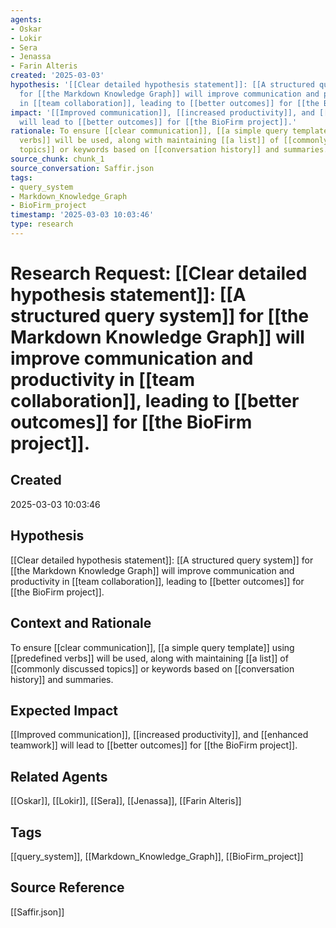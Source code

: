 ```yaml
---
agents:
- Oskar
- Lokir
- Sera
- Jenassa
- Farin Alteris
created: '2025-03-03'
hypothesis: '[[Clear detailed hypothesis statement]]: [[A structured query system]]
  for [[the Markdown Knowledge Graph]] will improve communication and productivity
  in [[team collaboration]], leading to [[better outcomes]] for [[the BioFirm project]].'
impact: '[[Improved communication]], [[increased productivity]], and [[enhanced teamwork]]
  will lead to [[better outcomes]] for [[the BioFirm project]].'
rationale: To ensure [[clear communication]], [[a simple query template]] using [[predefined
  verbs]] will be used, along with maintaining [[a list]] of [[commonly discussed
  topics]] or keywords based on [[conversation history]] and summaries.
source_chunk: chunk_1
source_conversation: Saffir.json
tags:
- query_system
- Markdown_Knowledge_Graph
- BioFirm_project
timestamp: '2025-03-03 10:03:46'
type: research
---
```


# Research Request: [[Clear detailed hypothesis statement]]: [[A structured query system]] for [[the Markdown Knowledge Graph]] will improve communication and productivity in [[team collaboration]], leading to [[better outcomes]] for [[the BioFirm project]].

## Created
2025-03-03 10:03:46

## Hypothesis
[[Clear detailed hypothesis statement]]: [[A structured query system]] for [[the Markdown Knowledge Graph]] will improve communication and productivity in [[team collaboration]], leading to [[better outcomes]] for [[the BioFirm project]].

## Context and Rationale
To ensure [[clear communication]], [[a simple query template]] using [[predefined verbs]] will be used, along with maintaining [[a list]] of [[commonly discussed topics]] or keywords based on [[conversation history]] and summaries.

## Expected Impact
[[Improved communication]], [[increased productivity]], and [[enhanced teamwork]] will lead to [[better outcomes]] for [[the BioFirm project]].

## Related Agents
[[Oskar]], [[Lokir]], [[Sera]], [[Jenassa]], [[Farin Alteris]]

## Tags
[[query_system]], [[Markdown_Knowledge_Graph]], [[BioFirm_project]]

## Source Reference
[[Saffir.json]]
